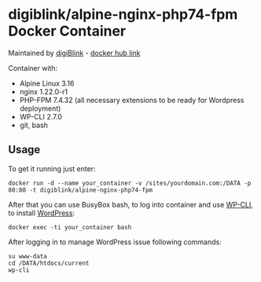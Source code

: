 # digiblink/alpine-nginx-php74-fpm Docker Container

Maintained by [digiBlink](https://digiblink.eu) - [docker hub link](https://hub.docker.com/r/digiblink/alpine-nginx-php74-fpm/)

Container with:

* Alpine Linux 3.16
* nginx 1.22.0-r1
* PHP-FPM 7.4.32 (all necessary extensions to be ready for Wordpress deployment)
* WP-CLI 2.7.0
* git, bash

## Usage

To get it running just enter:

`docker run -d --name your_container -v /sites/yourdomain.com:/DATA -p 80:80 -t digiblink/alpine-nginx-php74-fpm`

After that you can use BusyBox bash, to log into container and use [WP-CLI](http://wp-cli.org), to install [WordPress](https://wordpress.org):

`docker exec -ti your_container bash`

After logging in to manage WordPress issue following commands:

```
su www-data
cd /DATA/htdocs/current
wp-cli
```
